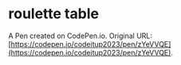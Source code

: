 # roulette table

A Pen created on CodePen.io. Original URL: [https://codepen.io/codeitup2023/pen/zYeVVQE](https://codepen.io/codeitup2023/pen/zYeVVQE).

